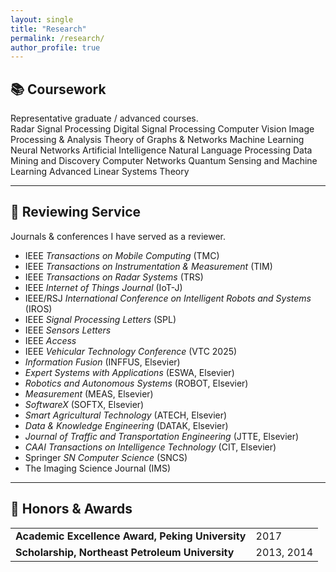 ```yaml
---
layout: single
title: "Research"
permalink: /research/
author_profile: true
---
```


<!-- ===== Coursework ===== -->
## 📚 Coursework

<div class="cw-card">
  <div class="cw-lead">Representative graduate / advanced courses.</div>
  <div class="cw-pills">
    <span>Radar Signal Processing</span>
    <span>Digital Signal Processing</span>
    <span>Computer Vision</span>
    <span>Image Processing &amp; Analysis</span>
    <span>Theory of Graphs &amp; Networks</span>
    <span>Machine Learning</span>
    <span>Neural Networks</span>
    <span>Artificial Intelligence</span>
    <span>Natural Language Processing</span>
    <span>Data Mining and Discovery</span>
    <span>Computer Networks</span>
    <span>Quantum Sensing and Machine Learning</span>
    <span>Advanced Linear Systems Theory</span>
  </div>
</div>


---

<!-- ===== Reviewing ===== -->
## 📝 Reviewing Service
<p class="muted">Journals &amp; conferences I have served as a reviewer.</p>

<ul class="reviewers">
  <li>IEEE <i>Transactions on Mobile Computing</i> (TMC)</li>
  <li>IEEE <i>Transactions on Instrumentation &amp; Measurement</i> (TIM)</li>
  <li>IEEE <i>Transactions on Radar Systems</i> (TRS)</li>
  <li>IEEE <i>Internet of Things Journal</i> (IoT-J)</li>
  <li>IEEE/RSJ <i>International Conference on Intelligent Robots and Systems</i> (IROS)</li>
  <li>IEEE <i>Signal Processing Letters</i> (SPL)</li>
  <li>IEEE <i>Sensors Letters</i></li>
  <li>IEEE <i>Access</i></li>
  <li>IEEE <i>Vehicular Technology Conference</i> (VTC 2025)</li>
  <li><i>Information Fusion</i> (INFFUS, Elsevier)</li>
  <li><i>Expert Systems with Applications</i> (ESWA, Elsevier)</li>
  <li><i>Robotics and Autonomous Systems</i> (ROBOT, Elsevier)</li>
  <li><i>Measurement</i> (MEAS, Elsevier)</li>
  <li><i>SoftwareX</i> (SOFTX, Elsevier)</li>
  <li><i>Smart Agricultural Technology</i> (ATECH, Elsevier)</li>
  <li><i>Data & Knowledge Engineering</i> (DATAK, Elsevier)</li>
  <li><i>Journal of Traffic and Transportation Engineering</i> (JTTE, Elsevier)</li>
  <li><i>CAAI Transactions on Intelligence Technology</i> (CIT, Elsevier)</li>
  <li>Springer <i>SN Computer Science</i> (SNCS)</li>
  <li>The Imaging Science Journal (IMS)</li>
</ul>

---

<!-- ===== Honors & Awards ===== -->
## 🏅 Honors & Awards
<table class="awards-table">
  <tbody>
    <tr>
      <td>
        <strong>Academic Excellence Award, Peking University</strong>
        <span class="note"></span>
      </td>
      <td class="year">2017</td>
    </tr>
    <tr>
      <td>
        <strong>Scholarship, Northeast Petroleum University</strong>
        <span class="note"></span>
      </td>
      <td class="year">2013, 2014</td>
    </tr>
  </tbody>
</table>

